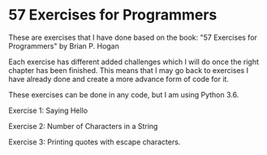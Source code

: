 # 57 Exercises for Programmers

These are exercises that I have done based on the book:
"57 Exercises for Programmers" by Brian P. Hogan

Each exercise has different added challenges which I will do once the right chapter has been finished. This means that I may go back to exercises I have already done and create a more advance form of code for it.

These exercises can be done in any code, but I am using Python 3.6.

Exercise 1:
Saying Hello

Exercise 2:
Number of Characters in a String

Exercise 3:
Printing quotes with escape characters.

